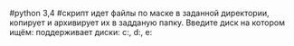 #python 3,4
#скрипт идет файлы по маске в заданной директории, копирует и архивирует их в задданую папку.
Введите диск на котором ищём:
поддерживает диски: c:, d:, e: 
